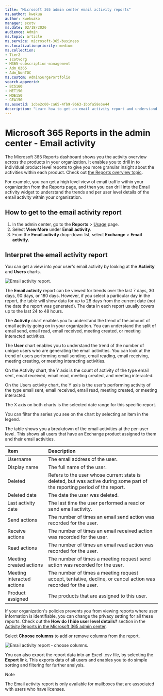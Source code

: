 ```yaml
---
title: "Microsoft 365 admin center email activity reports"
ms.author: kwekua
author: kwekuako
manager: scotv
ms.date: 02/18/2020
audience: Admin
ms.topic: article
ms.service: microsoft-365-business
ms.localizationpriority: medium
ms.collection: 
- Tier2
- scotvorg
- M365-subscription-management
- Adm_O365
- Adm_NonTOC
ms.custom: AdminSurgePortfolio
search.appverid:
- BCS160
- MET150
- MOE150
- GEA150
ms.assetid: 1cbe2c00-ca65-4fb9-9663-1bbfa58ebe44
description: "Learn how to get an email activity report and understand user email trends by using the Microsoft 365 Reports dashboard in the Microsoft 365 admin center."
---
```


# Microsoft 365 Reports in the admin center - Email activity

The Microsoft 365 Reports dashboard shows you the activity overview across the products in your organization. It enables you to drill in to individual product level reports to give you more granular insight about the activities within each product. Check out [the Reports overview topic](activity-reports.md).
  
For example, you can get a high level view of email traffic within your organization from the Reports page, and then you can drill into the Email activity widget to understand the trends and per user level details of the email activity within your organization.

## How to get to the email activity report

1. In the admin center, go to the **Reports** \> <a href="https://go.microsoft.com/fwlink/p/?linkid=2074756" target="_blank">Usage</a> page.
2. Select **View More** under **Email activity**. 
3. From the **Email activity** drop-down list, select **Exchange** \> **Email activity**.
  
## Interpret the email activity report

You can get a view into your user's email activity by looking at the **Activity** and **Users** charts. 
  
![Email activity report.](../../media/5eb1d9e9-8106-4843-acb7-c0238c0da816.png)

The **Email activity** report can be viewed for trends over the last 7 days, 30 days, 90 days, or 180 days. However, if you select a particular day in the report, the table will show data for up to 28 days from the current date (not the date the report was generated). The data in each report usually covers up to the last 24 to 48 hours.

The **Activity** chart enables you to understand the trend of the amount of email activity going on in your organization. You can understand the split of email send, email read, email received, meeting created, or meeting interacted activities. 

The **User** chart enables you to understand the trend of the number of unique users who are generating the email activities. You can look at the trend of users performing email sending, email reading, email receiving, meeting creating, or meeting interacting activities. 

On the Activity chart, the Y axis is the count of activity of the type email sent, email received, email read, meeting created, and meeting interacted. 

On the Users activity chart, the Y axis is the user's performing activity of the type email sent, email received, email read, meeting created, or meeting interacted. 

The X axis on both charts is the selected date range for this specific report. 

You can filter the series you see on the chart by selecting an item in the legend.

 The table shows you a breakdown of the email activities at the per-user level. This shows all users that have an Exchange product assigned to them and their email activities.

  
|Item|Description|
|:-----|:-----|
|Username  |The email address of the user. |
|Display name |The full name of the user. |
|Deleted |Refers to the user whose current state is deleted, but was active during some part of the reporting period of the report. |
|Deleted date |The date the user was deleted. |
|Last activity date  | The last time the user performed a read or send email activity. |
|Send actions |The number of times an email send action was recorded for the user.  |
|Receive actions  |The number of times an email received action was recorded for the user. |
|Read actions |The number of times an email read action was recorded for the user. |
|Meeting created actions  |The number of times a meeting request send action was recorded for the user. |
|Meeting interacted actions |The number of times a meeting request accept, tentative, decline, or cancel action was recorded for the user. |
|Product assigned  |The products that are assigned to this user.  |


If your organization's policies prevents you from viewing reports where user information is identifiable, you can change the privacy setting for all these reports. Check out the **How do I hide user level details?** section in the [Activity Reports in the Microsoft 365 admin center](activity-reports.md).

Select **Choose columns** to add or remove columns from the report.  

![Email activity report - choose columns.](../../media/80ffa0ad-61c5-4a6f-8a1d-5f6730ff7da9.png)

You can also export the report data into an Excel .csv file, by selecting the **Export** link. This exports data of all users and enables you to do simple sorting and filtering for further analysis. 
   
> [!NOTE]
> The Email activity report is only available for mailboxes that are associated with users who have licenses.
